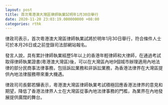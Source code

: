 ```yaml
---
layout: post
title: 首次粵港澳大灣區律師執業試明年1月30日舉行
date: 2020-11-20 23:03:19.000000000 +08:00
categories: rthk
---
```


律政司表示，首次粵港澳大灣區律師執業試將於明年1月30日舉行，符合條件人士可於本月26日或之前登錄司法部網站報名。

發言人說，具有累計律師執業經歷5年以上的香港年輕律師和大律師，在通過考試取得律師執業證書(粵港澳大灣區)後，可以在大灣區內地9個城市辦理適用內地法律的部分民商事法律事務，包括訴訟業務和非訴訟業務，為香港法律界在大灣區提供內地法律服務帶來重大機遇。

律政司司長鄭若驊表示，粵港澳大灣區律師執業考試積極回應香港法律界的意見和期望，降低了香港法律界人士在大灣區從事內地法律事務的門檻，為業界在內地發展提供廣闊的舞台。
